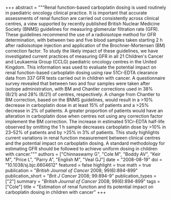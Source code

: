 +++
abstract = """Renal function-based carboplatin dosing is used routinely in paediatric oncology clinical practice. It is important that accurate assessments of renal function are carried out consistently across clinical centres, a view supported by recently published British Nuclear Medicine Society (BNMS) guidelines for measuring glomerular filtration rate (GFR). These guidelines recommend the use of a radioisotope method for GFR determination, with between two and five blood samples taken starting 2 h after radioisotope injection and application of the Brochner-Mortensen (BM) correction factor. To study the likely impact of these guidelines, we have investigated current practices of measuring GFR in all 21 Children's Cancer and Leukaemia Group (CCLG) paediatric oncology centres in the United Kingdom. This information was used to evaluate the potential impact on renal function-based carboplatin dosing using raw 51Cr-EDTA clearance data from 337 GFR tests carried out in children with cancer. A questionnaire survey revealed that between two and four samples were taken after isotope administration, with BM and Chantler corrections used in 38% (8/21) and 28% (6/21) of centres, respectively. A change from Chantler to BM correction, based on the BNMS guidelines, would result in a >10% decrease in carboplatin dose in at least 15% of patients and a >25% decrease in 2% of patients. A greater proportion of patients would have an alteration in carboplatin dose when centres not using any correction factor implement the BM correction. The increase in estimated 51Cr-EDTA half-life observed by omitting the 1 h sample decreases carboplatin dose by >10% in 23–52% of patients and by >25% in 3% of patients. This study highlights current variations in renal function measurement between clinical centres and the potential impact on carboplatin dosing. A standard methodology for estimating GFR should be followed to achieve uniform dosing in children with cancer."""
authors = ["Chinnaswamy G", "Cole M", "Boddy AV", "Keir M", "Price L", "Parry A", "English M", "Veal GJ"]
date = "2008-08-19"
doi = "10.1038/sj.bjc.6604612"
featured = false
highlight = true
math = true
publication = "*British Journal of Cancer* 2008; 99(6):894-899"
publication_short = "*Brit J Cancer* 2008; 99:894-9"
publication_types = ["2"]
summary = "*British Journal of Cancer* 2008; 99(6):894-899"
tags = ["Cole"]
title = "Estimation of renal function and its potential impact on carboplatin dosing in children with cancer"
+++
